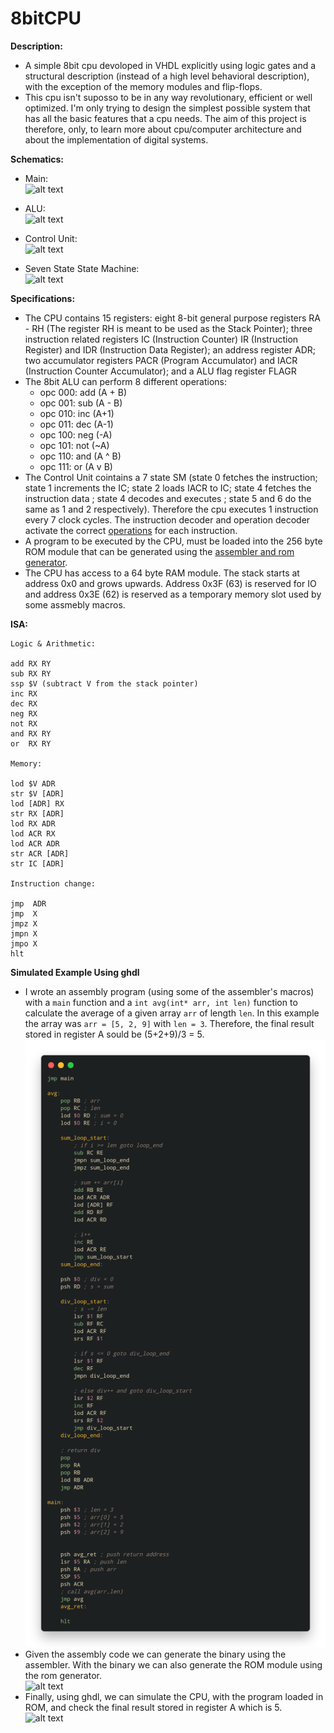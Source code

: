 # 8bitCPU

**Description:**
  - A simple 8bit cpu devoloped in VHDL explicitly using logic gates and a structural description (instead of a high level behavioral description), with the exception of the memory modules and flip-flops.
  - This cpu isn't suposso to be in any way revolutionary, efficient or well optimized. I'm only trying to design the simplest possible system that has all the basic features that a cpu needs. The aim of this project is therefore, only, to learn more about cpu/computer architecture and about the implementation of digital systems.

**Schematics:**
  - Main:
  <br/>![alt text](https://github.com/dma-neves/8bitCPU/blob/main/other/diagrams/cpu.png)

  - ALU:
  <br/>![alt text](https://github.com/dma-neves/8bitCPU/blob/main/other/diagrams/alu.png)

  - Control Unit:
  <br/>![alt text](https://github.com/dma-neves/8bitCPU/blob/main/other/diagrams/CU.png)
  
  - Seven State State Machine:
  </br>![alt text](https://github.com/dma-neves/8bitCPU/blob/main/other/diagrams/seven_state_sm.png)

**Specifications:**
  - The CPU contains 15 registers: eight 8-bit general purpose registers RA - RH (The register RH is meant to be used as the Stack Pointer); three instruction related registers IC (Instruction Counter) IR (Instruction Register) and IDR (Instruction Data Register); an address register ADR; two accumulator registers PACR (Program Accumulator) and IACR (Instruction Counter Accumulator); and a ALU flag register FLAGR
  - The 8bit ALU can perform 8 different operations:
	- opc 000: add (A + B)
	- opc 001: sub (A - B)
	- opc 010: inc (A+1)
	- opc 011: dec (A-1)
	- opc 100: neg (-A)
	- opc 101: not (~A)
	- opc 110: and (A ^ B)
	- opc 111: or  (A v B)
  - The Control Unit cointains a 7 state SM (state 0 fetches the instruction; state 1 increments the IC; state 2 loads IACR to IC; state 4 fetches the instruction data ; state 4 decodes and executes ; state 5 and 6 do the same as 1 and 2 respectively). Therefore the cpu executes 1 instruction every 7 clock cycles. The instruction decoder and operation decoder activate the correct [operations](https://github.com/dma-neves/8bitCPU/blob/main/other/instruction_outputs/instructionOutputs.txt) for each instruction.
  - A program to be executed by the CPU, must be loaded into the 256 byte ROM module that can be generated using the [assembler and rom generator](https://github.com/dma-neves/8bcpuAssembler).
  - The CPU has access to a 64 byte RAM module. The stack starts at address 0x0 and grows upwards. Address 0x3F (63) is reserved for IO and address 0x3E (62) is reserved as a temporary memory slot used by some assmebly macros. 
  
**ISA:**

	Logic & Arithmetic:

	add RX RY
	sub RX RY
	ssp $V (subtract V from the stack pointer)
	inc RX
	dec RX
	neg RX
	not RX
	and RX RY
	or  RX RY

	Memory:

	lod $V ADR
	str $V [ADR]
	lod [ADR] RX
	str RX [ADR]
	lod RX ADR
	lod ACR RX
	lod ACR ADR
	str ACR [ADR]
	str IC [ADR]

	Instruction change:

	jmp  ADR
	jmp  X
	jmpz X
	jmpn X
	jmpo X
	hlt



**Simulated Example Using ghdl**
  - I wrote an assembly program (using some of the assembler's macros) with a `main` function and a `int avg(int* arr, int len)` function to calculate the average of a given array `arr` of length `len`. In this example the array was `arr = [5, 2, 9]` with `len = 3`. Therefore, the final result stored in register A sould be (5+2+9)/3 = 5. 
    <br/>![alt text](https://github.com/dma-neves/8bcpu/blob/main/other/example/averageProgram.png)
  - Given the assembly code we can generate the binary using the assembler. With the binary we can also generate the ROM module using the rom generator.
  <br/>![alt text](https://github.com/dma-neves/8bitCPU/blob/main/other/example/averageBinary.png)
  - Finally, using ghdl, we can simulate the CPU, with the program loaded in ROM, and check the final result stored in register A which is 5.
  <br/>![alt text](https://github.com/dma-neves/8bitCPU/blob/main/other/example/averageResult.png)
